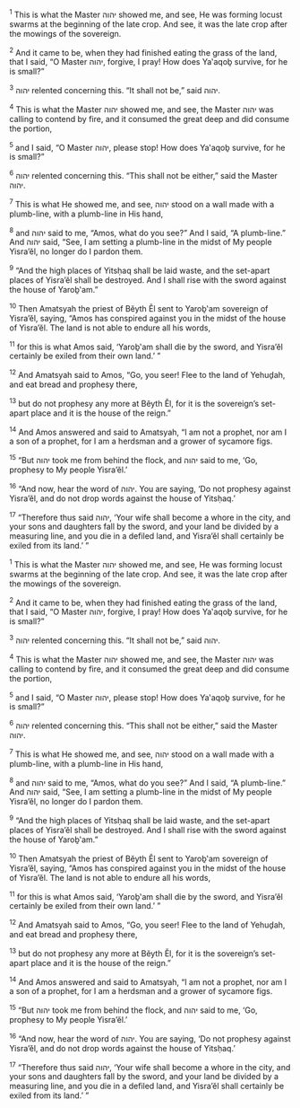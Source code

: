 <sup>1</sup> This is what the Master יהוה showed me, and see, He was forming locust swarms at the beginning of the late crop. And see, it was the late crop after the mowings of the sovereign.

<sup>2</sup> And it came to be, when they had finished eating the grass of the land, that I said, “O Master יהוה, forgive, I pray! How does Ya‛aqoḇ survive, for he is small?”

<sup>3</sup> יהוה relented concerning this. “It shall not be,” said יהוה.

<sup>4</sup> This is what the Master יהוה showed me, and see, the Master יהוה was calling to contend by fire, and it consumed the great deep and did consume the portion,

<sup>5</sup> and I said, “O Master יהוה, please stop! How does Ya‛aqoḇ survive, for he is small?”

<sup>6</sup> יהוה relented concerning this. “This shall not be either,” said the Master יהוה.

<sup>7</sup> This is what He showed me, and see, יהוה stood on a wall made with a plumb-line, with a plumb-line in His hand,

<sup>8</sup> and יהוה said to me, “Amos, what do you see?” And I said, “A plumb-line.” And יהוה said, “See, I am setting a plumb-line in the midst of My people Yisra’ĕl, no longer do I pardon them.

<sup>9</sup> “And the high places of Yitsḥaq shall be laid waste, and the set-apart places of Yisra’ĕl shall be destroyed. And I shall rise with the sword against the house of Yaroḇ‛am.”

<sup>10</sup> Then Amatsyah the priest of Bĕyth Ĕl sent to Yaroḇ‛am sovereign of Yisra’ĕl, saying, “Amos has conspired against you in the midst of the house of Yisra’ĕl. The land is not able to endure all his words,

<sup>11</sup> for this is what Amos said, ‘Yaroḇ‛am shall die by the sword, and Yisra’ĕl certainly be exiled from their own land.’ ”

<sup>12</sup> And Amatsyah said to Amos, “Go, you seer! Flee to the land of Yehuḏah, and eat bread and prophesy there,

<sup>13</sup> but do not prophesy any more at Bĕyth Ĕl, for it is the sovereign’s set-apart place and it is the house of the reign.”

<sup>14</sup> And Amos answered and said to Amatsyah, “I am not a prophet, nor am I a son of a prophet, for I am a herdsman and a grower of sycamore figs.

<sup>15</sup> “But יהוה took me from behind the flock, and יהוה said to me, ‘Go, prophesy to My people Yisra’ĕl.’

<sup>16</sup> “And now, hear the word of יהוה. You are saying, ‘Do not prophesy against Yisra’ĕl, and do not drop words against the house of Yitsḥaq.’

<sup>17</sup> “Therefore thus said יהוה, ‘Your wife shall become a whore in the city, and your sons and daughters fall by the sword, and your land be divided by a measuring line, and you die in a defiled land, and Yisra’ĕl shall certainly be exiled from its land.’ ”

<sup>1</sup> This is what the Master יהוה showed me, and see, He was forming locust swarms at the beginning of the late crop. And see, it was the late crop after the mowings of the sovereign.

<sup>2</sup> And it came to be, when they had finished eating the grass of the land, that I said, “O Master יהוה, forgive, I pray! How does Ya‛aqoḇ survive, for he is small?”

<sup>3</sup> יהוה relented concerning this. “It shall not be,” said יהוה.

<sup>4</sup> This is what the Master יהוה showed me, and see, the Master יהוה was calling to contend by fire, and it consumed the great deep and did consume the portion,

<sup>5</sup> and I said, “O Master יהוה, please stop! How does Ya‛aqoḇ survive, for he is small?”

<sup>6</sup> יהוה relented concerning this. “This shall not be either,” said the Master יהוה.

<sup>7</sup> This is what He showed me, and see, יהוה stood on a wall made with a plumb-line, with a plumb-line in His hand,

<sup>8</sup> and יהוה said to me, “Amos, what do you see?” And I said, “A plumb-line.” And יהוה said, “See, I am setting a plumb-line in the midst of My people Yisra’ĕl, no longer do I pardon them.

<sup>9</sup> “And the high places of Yitsḥaq shall be laid waste, and the set-apart places of Yisra’ĕl shall be destroyed. And I shall rise with the sword against the house of Yaroḇ‛am.”

<sup>10</sup> Then Amatsyah the priest of Bĕyth Ĕl sent to Yaroḇ‛am sovereign of Yisra’ĕl, saying, “Amos has conspired against you in the midst of the house of Yisra’ĕl. The land is not able to endure all his words,

<sup>11</sup> for this is what Amos said, ‘Yaroḇ‛am shall die by the sword, and Yisra’ĕl certainly be exiled from their own land.’ ”

<sup>12</sup> And Amatsyah said to Amos, “Go, you seer! Flee to the land of Yehuḏah, and eat bread and prophesy there,

<sup>13</sup> but do not prophesy any more at Bĕyth Ĕl, for it is the sovereign’s set-apart place and it is the house of the reign.”

<sup>14</sup> And Amos answered and said to Amatsyah, “I am not a prophet, nor am I a son of a prophet, for I am a herdsman and a grower of sycamore figs.

<sup>15</sup> “But יהוה took me from behind the flock, and יהוה said to me, ‘Go, prophesy to My people Yisra’ĕl.’

<sup>16</sup> “And now, hear the word of יהוה. You are saying, ‘Do not prophesy against Yisra’ĕl, and do not drop words against the house of Yitsḥaq.’

<sup>17</sup> “Therefore thus said יהוה, ‘Your wife shall become a whore in the city, and your sons and daughters fall by the sword, and your land be divided by a measuring line, and you die in a defiled land, and Yisra’ĕl shall certainly be exiled from its land.’ ”

